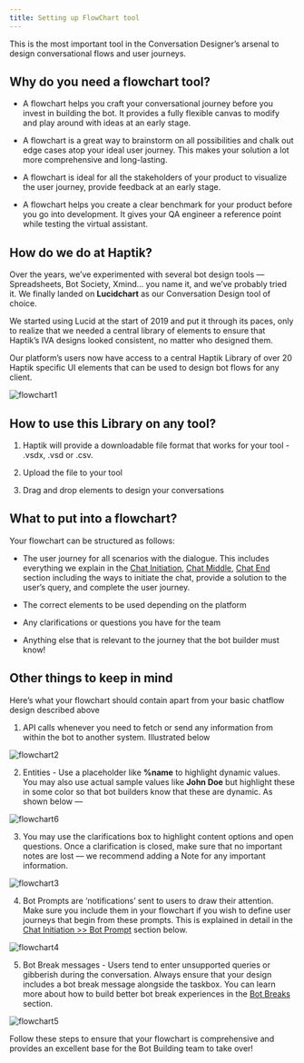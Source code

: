 ```yaml
---
title: Setting up FlowChart tool
---
```


This is the most important tool in the Conversation Designer’s arsenal to design conversational flows and user journeys.

## Why do you need a flowchart tool?

- A flowchart helps you craft your conversational journey before you invest in building the bot. It provides a fully flexible canvas to modify and play around with ideas at an early stage.

- A flowchart is a great way to brainstorm on all possibilities and chalk out edge cases atop your ideal user journey. This makes your solution a lot more comprehensive and long-lasting.

- A flowchart is ideal for all the stakeholders of your product to visualize the user journey, provide feedback at an early stage.

- A flowchart helps you create a clear benchmark for your product before you go into development. It gives your QA engineer a reference point while testing the virtual assistant.

## How do we do at Haptik?

Over the years, we’ve experimented with several bot design tools — Spreadsheets, Bot Society, Xmind... you name it, and we’ve probably tried it. We finally landed on **Lucidchart** as our Conversation Design tool of choice.

We started using Lucid at the start of 2019 and put it through its paces, only to realize that we needed a central library of elements to ensure that Haptik’s IVA designs looked consistent, no matter who designed them.

Our platform’s users now have access to a central Haptik Library of over 20 Haptik specific UI elements that can be used to design bot flows for any client.

![flowchart1](/assets/flowchart1.png)

## How to use this Library on any tool?

1. Haptik will provide a downloadable file format that works for your tool - .vsdx, .vsd or .csv.

2. Upload the file to your tool

3. Drag and drop elements to design your conversations

## What to put into a flowchart?

Your flowchart can be structured as follows:

- The user journey for all scenarios with the dialogue. This includes everything we explain in the [Chat Initiation](https://docs.haptik.ai/bot-builder/basic/chat-initiation), [Chat Middle](https://docs.haptik.ai/bot-builder/basic/chat-middle), [Chat End](https://docs.haptik.ai/bot-builder/basic/chat-end) section including the ways to initiate the chat, provide a solution to the user’s query, and complete the user journey.

- The correct elements to be used depending on the platform

- Any clarifications or questions you have for the team

- Anything else that is relevant to the journey that the bot builder must know!

## Other things to keep in mind

Here’s what your flowchart should contain apart from your basic chatflow design described above

1. API calls whenever you need to fetch or send any information from within the bot to another system. Illustrated below

![flowchart2](/assets/flowchart2.png)

2. Entities - Use a placeholder like **%name** to highlight dynamic values. You may also use actual sample values like **John Doe** but highlight these in some color so that bot builders know that these are dynamic. As shown below —

![flowchart6](/assets/flowchart6.png)

3. You may use the clarifications box to highlight content options and open questions. Once a clarification is closed, make sure that no important notes are lost — we recommend adding a Note for any important information.

![flowchart3](/assets/flowchart3.png)

4. Bot Prompts are ‘notifications’ sent to users to draw their attention. Make sure you include them in your flowchart if you wish to define user journeys that begin from these prompts. This is explained in detail in the [Chat Initiation >> Bot Prompt](https://docs.haptik.ai/bot-builder/basic/chat-initiation#bot-prompts) section below. 

![flowchart4](/assets/flowchart4.png)

5. Bot Break messages - Users tend to enter unsupported queries or gibberish during the conversation. Always ensure that your design includes a bot break message alongside the taskbox. You can learn more about how to build better bot break experiences in the [Bot Breaks](https://docs.haptik.ai/bot-builder/basic/chat-middle#handling-bot-breaks) section.

![flowchart5](/assets/flowchart5.png)

Follow these steps to ensure that your flowchart is comprehensive and provides an excellent base for the Bot Building team to take over!
